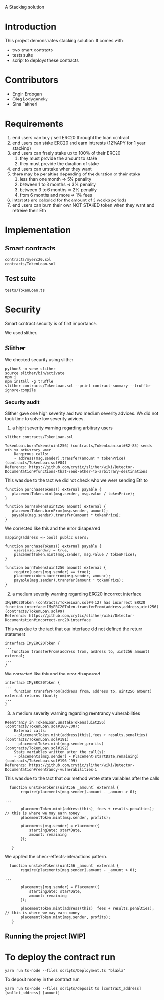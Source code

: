 A Stacking solution

# Introduction

This project demonstrates stacking solution. 
It comes with 
- two smart contracts
- tests suite
- script to deploys these contracts

# Contributors
- Engin Erdogan
- Oleg Lodygensky
- Sina Fakheri


# Requirements

1. end users can buy / sell ERC20 throught the loan contract
2. end users can stake ERC20 and earn interests (12%APY for 1 year stacking)
3. end users can freely stake up to 100% of their ERC20
    1. they must provide the amount to stake
    2. they must provide the duration of stake
4. end users can unstake when they want
5. there may be penalties depending of the duration of their stake
    1. less than one month  => 5% penality
    2. between 1 to 3 months => 3% penality
    3. between 3 to 6 months => 2% penality
    4. from 6 months and more => 1% fees
5. interests are calculed for the amount of 2 weeks periods
6. end users can burn their own NOT STAKED token when they want and retreive their Eth

# Implementation

## Smart contracts
```
contracts/myerc20.sol
contracts/TokenLoan.sol
```

## Test suite
```
tests/TokenLoan.ts
```

# Security

Smart contract security is of first importance.

We used slither.

## Slither 
We checked security using slither

```shell
python3 -m venv slither
source slither/bin/activate
npm i
npm install -g truffle
slither contracts/TokenLoan.sol --print contract-summary --truffle-ignore-compile
```
### Security audit

Slither gave one high severity and two medium severity advices. 
We did not took time to solve low severity advices.

1. a hight severity warning regarding arbitrary users
```
slither contracts/TokenLoan.sol

TokenLoan.burnTokens(uint256) (contracts/TokenLoan.sol#82-85) sends eth to arbitrary user
	Dangerous calls:
	- address(msg.sender).transfer(amount * tokenPrice) (contracts/TokenLoan.sol#84)
Reference: https://github.com/crytic/slither/wiki/Detector-Documentation#functions-that-send-ether-to-arbitrary-destinations
```

This was due to the fact we did not check who we were sending Eth to
 ```
function purchaseTokens() external payable {
    placementToken.mint(msg.sender, msg.value / tokenPrice);
}

function burnTokens(uint256 amount) external {
    placementToken.burnFrom(msg.sender, amount);
    payable(msg.sender).transfer(amount * tokenPrice);
}
```

We corrected like this and the error disapeared
```
mapping(address => bool) public users;

function purchaseTokens() external payable {
    users[msg.sender] = true;
    placementToken.mint(msg.sender, msg.value / tokenPrice);
}

function burnTokens(uint256 amount) external {
    require(users[msg.sender] == true);
    placementToken.burnFrom(msg.sender, amount);
    payable(msg.sender).transfer(amount * tokenPrice);
}

```

2. a medium severity warning regarding ERC20 incorrect interface
```
IMyERC20Token (contracts/TokenLoan.sol#4-12) has incorrect ERC20 function interface:IMyERC20Token.transferFrom(address,address,uint256) (contracts/TokenLoan.sol#9)
Reference: https://github.com/crytic/slither/wiki/Detector-Documentation#incorrect-erc20-interface
```

This was due to the fact that our interface did not defined the return statement
 ```
interface IMyERC20Token {
...
    function transferFrom(address from, address to, uint256 amount) external;
...
}
```

We corrected like this and the error disapeared
```
interface IMyERC20Token {
...
    function transferFrom(address from, address to, uint256 amount) external returns (bool);
...
}
```

3. a medium severity warning regarding reentrancy vulnerabilities
```
Reentrancy in TokenLoan.unstakeTokens(uint256) (contracts/TokenLoan.sol#180-200):
	External calls:
	- placementToken.mint(address(this),fees + results.penalties) (contracts/TokenLoan.sol#191)
	- placementToken.mint(msg.sender,profits) (contracts/TokenLoan.sol#192)
	State variables written after the call(s):
	- placements[msg.sender] = Placement(startDate,remaining) (contracts/TokenLoan.sol#196-199)
Reference: https://github.com/crytic/slither/wiki/Detector-Documentation#reentrancy-vulnerabilities-1
```

This was due to the fact that our method wrote state variables after the calls
 ```
   function unstakeTokens(uint256 _amount) external {
        require(placements[msg.sender].amount - _amount > 0);

...

        placementToken.mint(address(this), fees + results.penalties); // this is where we may earn money
        placementToken.mint(msg.sender, profits);

        placements[msg.sender] = Placement({
            startingDate: startDate,
            amount: remaining
        });

    }
```

We applied the check-effects-interactions pattern.
 ```
   function unstakeTokens(uint256 _amount) external {
        require(placements[msg.sender].amount - _amount > 0);

...

        placements[msg.sender] = Placement({
            startingDate: startDate,
            amount: remaining
        });

        placementToken.mint(address(this), fees + results.penalties); // this is where we may earn money
        placementToken.mint(msg.sender, profits);
    }
```



## Running the project [WIP]

# To deploy the contract run
```shell
yarn run ts-node --files scripts/Deployment.ts "blabla"
```

To deposit money in the contract run
```shell
yarn run ts-node --files scripts/deposit.ts [contract_address] [wallet_address] [amount]
```

